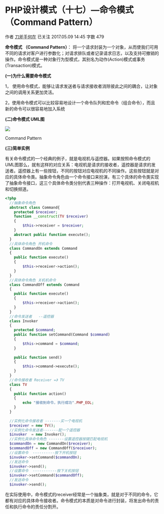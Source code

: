 # PHP设计模式（十七）—命令模式 （Command Pattern）

作者  [刀斧手何在][0] 已关注 2017.05.09 14:45  字数 479  

**命令模式 （Command Pattern）**： 将一个请求封装为一个对象，从而使我们可用不同的请求对客户进行参数化；对请求排队或者记录请求日志，以及支持可撤销的操作。命令模式是一种对象行为型模式，其别名为动作(Action)模式或事务(Transaction)模式。

**(一)为什么需要命令模式**

1， 使用命令模式，能够让请求发送者与请求接收者消除彼此之间的耦合，让对象之间的调用关系更加灵活。

2，使用命令模式可以比较容易地设计一个命令队列和宏命令（组合命令），而且新的命令可以很容易地加入系统

**(二)命令模式 UML图**

![][1]



Command Pattern

**(三)简单实例**

有关命令模式的一个经典的例子，就是电视机与遥控器。如果按照命令模式的UML图那么，就有这样的对应关系：电视机是请求的接收者，遥控器是请求的发送者。遥控器上有一些按钮，不同的按钮对应电视机的不同操作。这些按钮就是对应的具体命令类。抽象命令角色由一个命令接口来扮演，有三个具体的命令类实现了抽象命令接口，这三个具体命令类分别代表三种操作：打开电视机、关闭电视机和切换频道。

```php
<?php
  //抽象命令角色
  abstract class Command{
    protected $receiver;
    function __construct(TV $receiver)
    {
        $this->receiver = $receiver;
    }
    abstract public function execute();
  }
  //具体命令角色 开机命令
  class CommandOn extends Command
  {
    public function execute()
    {
        $this->receiver->action();
    }
  }
  //具体命令角色 关机机命令
  class CommandOff extends Command
  {
    public function execute()
    {
        $this->receiver->action();
    }
  }
  //命令发送者   --遥控器
  class Invoker
  {
    protected $command;
    public function setCommand(Command $command)
    {
        $this->command = $command;
    }
  
    public function send()
    {
        $this->command->execute();
    }
  }
  //命令接收者 Receiver =》 TV
  class TV
  {
    public function action()
    {
        echo "接收到命令，执行成功".PHP_EOL;
    }
  }
  
  //实例化命令接收者 -------买一个电视机
  $receiver = new TV();
  //实例化命令发送者-------配一个遥控器
  $invoker  = new Invoker();
  //实例化具体命令角色 -------设置遥控器按键匹配电视机
  $commandOn = new CommandOn($receiver);
  $commandOff = new CommandOff($receiver);
  //设置命令  ----------按下开机按钮
  $invoker->setCommand($commandOn);
  //发送命令
  $invoker->send();
  //设置命令  -----------按下关机按钮
  $invoker->setCommand($commandOff);
  //发送命令
  $invoker->send();
```
在实际使用中，命令模式的receiver经常是一个抽象类，就是对于不同的命令，它都有对应的具体命令接收者。命令模式的本质是对命令进行封装，将发出命令的责任和执行命令的责任分割开。

[0]: http://www.jianshu.com/u/29417b7766fe
[1]: ./img/5261067-84f4f1ad0aa18c08.png